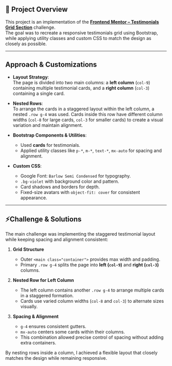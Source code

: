 ## 📖 Project Overview
This project is an implementation of the **[Frontend Mentor – Testimonials Grid Section](https://www.frontendmentor.io/challenges/testimonials-grid-section-Nnw6J7Un7)** challenge.  
The goal was to recreate a responsive testimonials grid using Bootstrap, while applying utility classes and custom CSS to match the design as closely as possible.

---
## Approach & Customizations
- **Layout Strategy**:  
  The page is divided into two main columns: a **left column** (`col-9`) containing multiple testimonial cards, and a **right column** (`col-3`) containing a single card.  

- **Nested Rows**:  
  To arrange the cards in a staggered layout within the left column, a nested `.row g-4` was used. Cards inside this row have different column widths (`col-8` for large cards, `col-3` for smaller cards) to create a visual variation and maintain alignment.

- **Bootstrap Components & Utilities**:  
  - Used **cards** for testimonials.  
  - Applied utility classes like `p-*`, `m-*`, `text-*`, `mx-auto` for spacing and alignment.  

- **Custom CSS**:  
  - Google Font: `Barlow Semi Condensed` for typography.  
  - `.bg-violet` with background color and pattern.  
  - Card shadows and borders for depth.  
  - Fixed-size avatars with `object-fit: cover` for consistent appearance.  

---

## ⚡Challenge & Solutions
The main challenge was implementing the staggered testimonial layout while keeping spacing and alignment consistent:

1. **Grid Structure**  
   - Outer `<main class="container">` provides max width and padding.  
   - Primary `.row g-4` splits the page into **left (`col-9`)** and **right (`col-3`)** columns.  

2. **Nested Row for Left Column**  
   - The left column contains another `.row g-4` to arrange multiple cards in a staggered formation.  
   - Cards use varied column widths (`col-8` and `col-3`) to alternate sizes visually.  

3. **Spacing & Alignment**  
   - `g-4` ensures consistent gutters.  
   - `mx-auto` centers some cards within their columns.  
   - This combination allowed precise control of spacing without adding extra containers.  

By nesting rows inside a column, I achieved a flexible layout that closely matches the design while remaining responsive.
